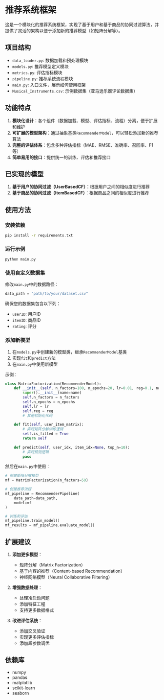 # 推荐系统框架

这是一个模块化的推荐系统框架，实现了基于用户和基于商品的协同过滤算法，并提供了灵活的架构以便于添加新的推荐模型（如矩阵分解等）。

## 项目结构

- `data_loader.py`: 数据加载和预处理模块
- `models.py`: 推荐模型定义模块
- `metrics.py`: 评估指标模块
- `pipeline.py`: 推荐系统流程模块
- `main.py`: 入口文件，展示如何使用框架
- `Musical_Instruments.csv`: 示例数据集（亚马逊乐器评论数据集）

## 功能特点

1. **模块化设计**：各个组件（数据加载、模型、评估指标、流程）分离，便于扩展和维护
2. **可扩展的模型架构**：通过抽象基类`RecommenderModel`，可以轻松添加新的推荐算法
3. **完整的评估体系**：包含多种评估指标（MAE、RMSE、准确率、召回率、F1等）
4. **简单易用的接口**：提供统一的训练、评估和推荐接口

## 已实现的模型

1. **基于用户的协同过滤（UserBasedCF）**：根据用户之间的相似度进行推荐
2. **基于商品的协同过滤（ItemBasedCF）**：根据商品之间的相似度进行推荐

## 使用方法

### 安装依赖

```bash
pip install -r requirements.txt
```

### 运行示例

```bash
python main.py
```

### 使用自定义数据集

修改`main.py`中的数据路径：

```python
data_path = "path/to/your/dataset.csv"
```

确保您的数据集包含以下列：
- `userID`: 用户ID
- `itemID`: 商品ID
- `rating`: 评分

### 添加新模型

1. 在`models.py`中创建新的模型类，继承`RecommenderModel`基类
2. 实现`fit`和`predict`方法
3. 在`main.py`中使用新模型

示例：

```python
class MatrixFactorization(RecommenderModel):
    def __init__(self, n_factors=100, n_epochs=20, lr=0.01, reg=0.1, name="MatrixFactorization"):
        super().__init__(name=name)
        self.n_factors = n_factors
        self.n_epochs = n_epochs
        self.lr = lr
        self.reg = reg
        # 其他初始化代码
    
    def fit(self, user_item_matrix):
        # 实现矩阵分解训练逻辑
        self.is_fitted = True
        return self
    
    def predict(self, user_idx, item_idx=None, top_n=10):
        # 实现预测逻辑
        pass
```

然后在`main.py`中使用：

```python
# 创建矩阵分解模型
mf = MatrixFactorization(n_factors=50)

# 创建推荐流程
mf_pipeline = RecommenderPipeline(
    data_path=data_path,
    model=mf
)

# 训练和评估
mf_pipeline.train_model()
mf_results = mf_pipeline.evaluate_model()
```

## 扩展建议

1. **添加更多模型**：
   - 矩阵分解（Matrix Factorization）
   - 基于内容的推荐（Content-based Recommendation）
   - 神经网络模型（Neural Collaborative Filtering）

2. **增强数据处理**：
   - 处理冷启动问题
   - 添加特征工程
   - 支持更多数据格式

3. **改进评估系统**：
   - 添加交叉验证
   - 实现更多评估指标
   - 添加超参数调优

## 依赖库

- numpy
- pandas
- matplotlib
- scikit-learn
- seaborn